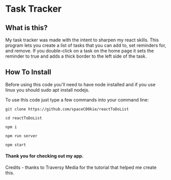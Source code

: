# Task Tracker

## What is this?

My task tracker was made with the intent to sharpen my react skills. This program lets you create a list of tasks that you can add to, set reminders for, and remove. If you double-click on a task on the home page it sets the reminder to true and adds a thick border to the left side of the task.

<gif of app in use>

## How To Install

Before using this code you'll need to have node installed and if you use linux you should sudo apt install nodejs.

To use this code just type a few commands into your command line:

  `git clone https://github.com/spaceC00kie/reactToDoList`

  `cd reactToDoList`

  `npm i`

  `npm run server`

  `npm start`




#### Thank you for checking out my app.



Credits - thanks to Traversy Media for the tutorial that helped me create this.
